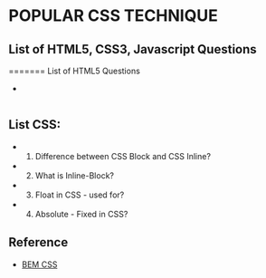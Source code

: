 # POPULAR CSS TECHNIQUE


## List of HTML5, CSS3, Javascript Questions

=======
List of HTML5 Questions


* 
```

```

## List CSS:

* 1. Difference between CSS Block and CSS Inline?
* 2. What is Inline-Block?
* 3. Float in CSS - used for?
* 4. Absolute - Fixed in CSS?



## Reference
* [BEM CSS](http://getbem.com/introduction/)




